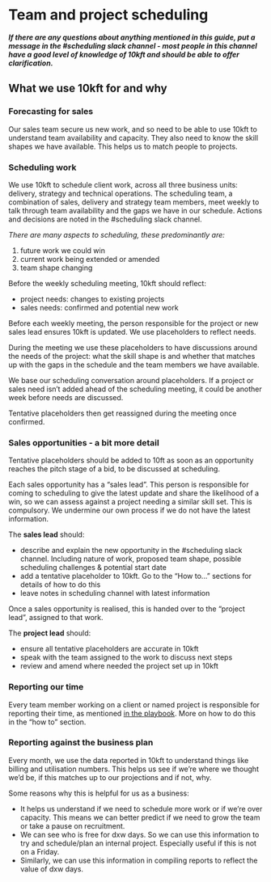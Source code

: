 # Team and project scheduling

***If there are any questions about anything mentioned in this guide, put a message in the #scheduling slack channel - most people in this channel have a good level of knowledge of 10kft and should be able to offer clarification.***
 
## What we use 10kft for and why

### Forecasting for sales
Our sales team secure us new work, and so need to be able to use 10kft to understand team availability and capacity. They also need to know the skill shapes we have available. This helps us to match people to projects.

### Scheduling work

We use 10kft to schedule client work, across all three business units: delivery, strategy and technical operations. The scheduling team, a combination of sales, delivery and strategy team members, meet weekly to talk through team availability and the gaps we have in our schedule. Actions and decisions are noted in the #scheduling slack channel.

*There are many aspects to scheduling, these predominantly are:*

1.  future work we could win
2.  current work being extended or amended
3.  team shape changing

Before the weekly scheduling meeting, 10kft should reflect:

-   project needs: changes to existing projects
-   sales needs: confirmed and potential new work

Before each weekly meeting, the person responsible for the project or new sales lead ensures 10kft is updated. We use placeholders to reflect needs.

During the meeting we use these placeholders to have discussions around the needs of the project: what the skill shape is and whether that matches up with the gaps in the schedule and the team members we have available.

We base our scheduling conversation around placeholders. If a project or sales need isn’t added ahead of the scheduling meeting, it could be another week before needs are discussed.

Tentative placeholders then get reassigned during the meeting once confirmed.

### Sales opportunities - a bit more detail

Tentative placeholders should be added to 10ft as soon as an opportunity reaches the pitch stage of a bid, to be discussed at scheduling.

Each sales opportunity has a “sales lead”. This person is responsible for coming to scheduling to give the latest update and share the likelihood of a win, so we can assess against a project needing a similar skill set. This is compulsory. We undermine our own process if we do not have the latest information.

The **sales lead** should:

-   describe and explain the new opportunity in the #scheduling slack channel. Including nature of work, proposed team shape, possible scheduling challenges & potential start date
-   add a tentative placeholder to 10kft. Go to the “How to…” sections for details of how to do this
-   leave notes in scheduling channel with latest information
  
Once a sales opportunity is realised, this is handed over to the “project lead”, assigned to that work.

The **project lead** should:

-   ensure all tentative placeholders are accurate in 10kft    
-   speak with the team assigned to the work to discuss next steps
-   review and amend where needed the project set up in 10kft

### Reporting our time

Every team member working on a client or named project is responsible for reporting their time, as mentioned [in the playbook](http://playbook.dxw.com/#/?id=reporting-our-time). More on how to do this in the “how to” section.

### Reporting against the business plan

Every month, we use the data reported in 10kft to understand things like billing and utilisation numbers. This helps us see if we’re where we thought we’d be, if this matches up to our projections and if not, why.  

Some reasons why this is helpful for us as a business:

-   It helps us understand if we need to schedule more work or if we’re over capacity. This means we can better predict if we need to grow the team or take a pause on recruitment.
-  We can see who is free for dxw days. So we can use this information to try and schedule/plan an internal project. Especially useful if this is not on a Friday.    
-   Similarly, we can use this information in compiling reports to reflect the value of dxw days.
